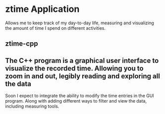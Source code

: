 # ztime Application
Allows me to keep track of my day-to-day life, measuring and visualizing the amount of time I spend on different activities.

## ztime-cpp  
The C++ program is a graphical user interface to visualize the recorded time. Allowing you to zoom in and out, legibly reading and exploring all the data
------
Soon I expect to integrate the ability to modify the time entries in the GUI program. Along with adding different ways to filter and view the data, including measuring tools.

